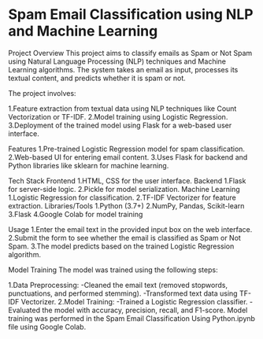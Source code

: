 # Spam Email Classification using NLP and Machine Learning

Project Overview
This project aims to classify emails as Spam or Not Spam using Natural Language Processing (NLP) techniques and Machine Learning algorithms. The system takes an email as input, processes its textual content, and predicts whether it is spam or not.

The project involves:

1.Feature extraction from textual data using NLP techniques like Count Vectorization or TF-IDF.
2.Model training using Logistic Regression.
3.Deployment of the trained model using Flask for a web-based user interface.

Features
1.Pre-trained Logistic Regression model for spam classification.
2.Web-based UI for entering email content.
3.Uses Flask for backend and Python libraries like sklearn for machine learning.

Tech Stack
Frontend
  1.HTML, CSS for the user interface.
Backend
  1.Flask for server-side logic.
  2.Pickle for model serialization.
Machine Learning
  1.Logistic Regression for classification.
  2.TF-IDF Vectorizer for feature extraction.
Libraries/Tools
  1.Python (3.7+)
  2.NumPy, Pandas, Scikit-learn
  3.Flask
  4.Google Colab for model training

Usage
1.Enter the email text in the provided input box on the web interface.
2.Submit the form to see whether the email is classified as Spam or Not Spam.
3.The model predicts based on the trained Logistic Regression algorithm.

Model Training
The model was trained using the following steps:

  1.Data Preprocessing:
    -Cleaned the email text (removed stopwords, punctuations, and performed stemming).
    -Transformed text data using TF-IDF Vectorizer.
  2.Model Training:
    -Trained a Logistic Regression classifier.
    -Evaluated the model with accuracy, precision, recall, and F1-score.
Model training was performed in the Spam Email Classification Using Python.ipynb file using Google Colab.
